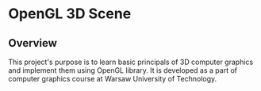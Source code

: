 # OpenGL 3D Scene

## Overview

This project's purpose is to learn basic principals of 3D computer graphics and implement them using OpenGL library. It is developed as a part of computer graphics course at Warsaw University of Technology.